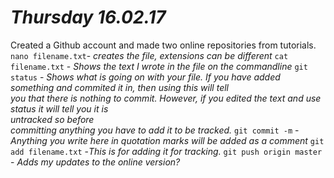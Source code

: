 # *Thursday 16.02.17*
Created a Github account and made two online repositories from tutorials. 
`nano filename.txt`- _creates the file, extensions can be different_
`cat filename.txt` - _Shows the text I wrote in the file on the commandline_
`git status` - _Shows what is going on with your file. If you have added something and commited it in, then using this will tell         
                you that there is nothing to commit. However, if you edited the text and use  status it will tell you it is         
                untracked so before   
                committing anything you have to add it to be tracked._
`git commit -m` - _Anything you write here in quotation marks will be added as a comment_
`git add filename.txt` -_This is for adding it for tracking._
`git push origin master` - _Adds my updates to the online version?_
